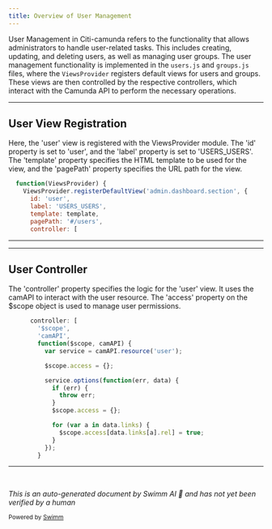 ```yaml
---
title: Overview of User Management
---
```

User Management in Citi-camunda refers to the functionality that allows administrators to handle user-related tasks. This includes creating, updating, and deleting users, as well as managing user groups. The user management functionality is implemented in the `users.js` and `groups.js` files, where the `ViewsProvider` registers default views for users and groups. These views are then controlled by the respective controllers, which interact with the Camunda API to perform the necessary operations.

<SwmSnippet path="/webapps/frontend/ui/admin/plugins/base/app/views/dashboard/users.js" line="24">

---

## User View Registration

Here, the 'user' view is registered with the ViewsProvider module. The 'id' property is set to 'user', and the 'label' property is set to 'USERS_USERS'. The 'template' property specifies the HTML template to be used for the view, and the 'pagePath' property specifies the URL path for the view.

```javascript
  function(ViewsProvider) {
    ViewsProvider.registerDefaultView('admin.dashboard.section', {
      id: 'user',
      label: 'USERS_USERS',
      template: template,
      pagePath: '#/users',
      controller: [
```

---

</SwmSnippet>

<SwmSnippet path="/webapps/frontend/ui/admin/plugins/base/app/views/dashboard/users.js" line="30">

---

## User Controller

The 'controller' property specifies the logic for the 'user' view. It uses the camAPI to interact with the user resource. The 'access' property on the $scope object is used to manage user permissions.

```javascript
      controller: [
        '$scope',
        'camAPI',
        function($scope, camAPI) {
          var service = camAPI.resource('user');

          $scope.access = {};

          service.options(function(err, data) {
            if (err) {
              throw err;
            }
            $scope.access = {};

            for (var a in data.links) {
              $scope.access[data.links[a].rel] = true;
            }
          });
        }
```

---

</SwmSnippet>

&nbsp;

*This is an auto-generated document by Swimm AI 🌊 and has not yet been verified by a human*

<SwmMeta version="3.0.0" repo-id="Z2l0aHViJTNBJTNBQ2l0aS1jYW11bmRhJTNBJTNBZ2lsYWRuYXZvdA==" repo-name="Citi-camunda" doc-type="overview"><sup>Powered by [Swimm](/)</sup></SwmMeta>
